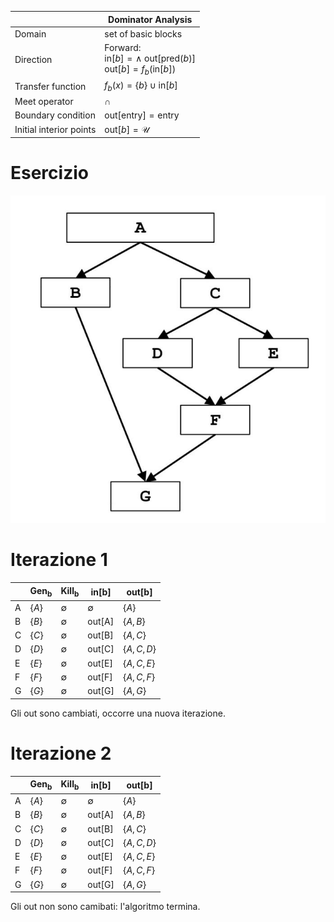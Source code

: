 | &nbsp;                  | Dominator Analysis                                                                                      |
| ----------------------- | ------------------------------------------------------------------------------------------------------- |
| Domain                  | set of basic blocks                                                                                     |
| Direction               | Forward:<br/>$\text{in}[b] = \land \text{ out}[\text{pred}(b)]$<br/>$\text{out}[b] = f_b(\text{in}[b])$ |
| Transfer function       | $f_b(x) = \left\lbrace b\right\rbrace \cup \text{in}[b]$                                                           |
| Meet operator           | $\cap$                                                                                                  |
| Boundary condition      | $\text{out}[\text{entry}] = \text{entry}$                                                              |
| Initial interior points | $\text{out}[b] = \mathcal{U}$                                                                          |

# Esercizio

![](assets/dominator_analysis.jpg)

# Iterazione 1

| &nbsp; | Gen<sub>b</sub> | Kill<sub>b</sub> | in[b] | out[b] |
| ------ | --------------- | ---------------- | ----- | ------ |
| A | $\left\lbrace A\right\rbrace$ | $\emptyset$ | $\emptyset$ | $\left\lbrace A\right\rbrace$ |
| B | $\left\lbrace B\right\rbrace$ | $\emptyset$ | $\text{out}[\text{A}]$ | $\left\lbrace A, B\right\rbrace$ |
| C | $\left\lbrace C\right\rbrace$ | $\emptyset$ | $\text{out}[\text{B}]$ | $\left\lbrace A, C\right\rbrace$ |
| D | $\left\lbrace D\right\rbrace$ | $\emptyset$ | $\text{out}[\text{C}]$ | $\left\lbrace A, C, D\right\rbrace$ |
| E | $\left\lbrace E\right\rbrace$ | $\emptyset$ | $\text{out}[\text{E}]$ | $\left\lbrace A, C, E\right\rbrace$ |
| F | $\left\lbrace F\right\rbrace$ | $\emptyset$ | $\text{out}[\text{F}]$ | $\left\lbrace A, C, F\right\rbrace$ |
| G | $\left\lbrace G\right\rbrace$ | $\emptyset$ | $\text{out}[\text{G}]$ | $\left\lbrace A, G\right\rbrace$ |

Gli out sono cambiati, occorre una nuova iterazione.

# Iterazione 2

| &nbsp; | Gen<sub>b</sub> | Kill<sub>b</sub> | in[b] | out[b] |
| ------ | --------------- | ---------------- | ----- | ------ |
| A | $\left\lbrace A\right\rbrace$ | $\emptyset$ | $\emptyset$ | $\left\lbrace A\right\rbrace$ |
| B | $\left\lbrace B\right\rbrace$ | $\emptyset$ | $\text{out}[\text{A}]$ | $\left\lbrace A, B\right\rbrace$ |
| C | $\left\lbrace C\right\rbrace$ | $\emptyset$ | $\text{out}[\text{B}]$ | $\left\lbrace A, C\right\rbrace$ |
| D | $\left\lbrace D\right\rbrace$ | $\emptyset$ | $\text{out}[\text{C}]$ | $\left\lbrace A, C, D\right\rbrace$ |
| E | $\left\lbrace E\right\rbrace$ | $\emptyset$ | $\text{out}[\text{E}]$ | $\left\lbrace A, C, E\right\rbrace$ |
| F | $\left\lbrace F\right\rbrace$ | $\emptyset$ | $\text{out}[\text{F}]$ | $\left\lbrace A, C, F\right\rbrace$ |
| G | $\left\lbrace G\right\rbrace$ | $\emptyset$ | $\text{out}[\text{G}]$ | $\left\lbrace A, G\right\rbrace$ |

Gli out non sono camibati: l'algoritmo termina.
